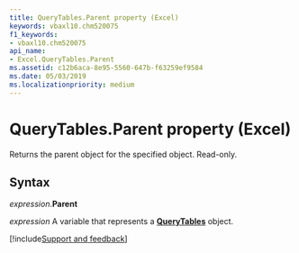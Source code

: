 ```yaml
---
title: QueryTables.Parent property (Excel)
keywords: vbaxl10.chm520075
f1_keywords:
- vbaxl10.chm520075
api_name:
- Excel.QueryTables.Parent
ms.assetid: c12b6aca-8e95-5560-647b-f63259ef9584
ms.date: 05/03/2019
ms.localizationpriority: medium
---
```



# QueryTables.Parent property (Excel)

Returns the parent object for the specified object. Read-only.


## Syntax

_expression_.**Parent**

_expression_ A variable that represents a **[QueryTables](Excel.QueryTables.md)** object.




[!include[Support and feedback](~/includes/feedback-boilerplate.md)]